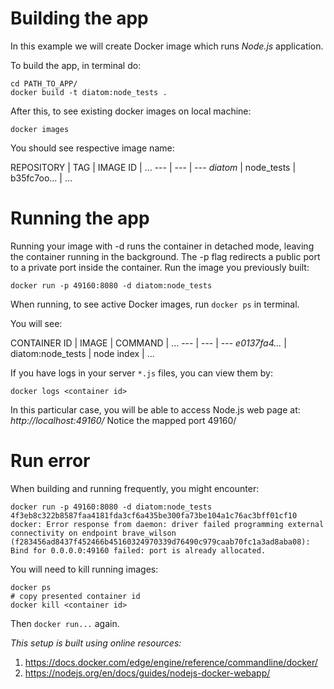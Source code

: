 # Building the app
In this example we will create Docker image which runs *Node.js* application.

To build the app, in terminal do:
```
cd PATH_TO_APP/
docker build -t diatom:node_tests .
```

  After this, to see existing docker images on local machine:

```
docker images
```

You should see respective image name:

 REPOSITORY | TAG | IMAGE ID |  ...
--- | --- | ---
*diatom* | node_tests | b35fc7oo... | ...

# Running the app

Running your image with -d runs the container in detached mode, leaving the container running in the background. The -p flag redirects a public port to a private port inside the container. Run the image you previously built:

```
docker run -p 49160:8080 -d diatom:node_tests
```

When running, to see active Docker images, run ``docker ps`` in terminal.

You will see:

CONTAINER ID | IMAGE | COMMAND |  ...
--- | --- | ---
*e0137fa4...* | diatom:node_tests | node index | ...

If you have logs in your server `*.js` files, you can view them by:
```
docker logs <container id>
```

In this particular case, you will be able to access Node.js web page at:
*http://localhost:49160/* Notice the mapped port 49160/

# Run error

When building and running frequently, you might encounter:
```
docker run -p 49160:8080 -d diatom:node_tests
4f3eb8c322b8587faa4181fda3cf6a435be300fa73be104a1c76ac3bff01cf10
docker: Error response from daemon: driver failed programming external connectivity on endpoint brave_wilson (f283456ad8437f452466b45160324970339d76490c979caab70fc1a3ad8aba08): Bind for 0.0.0.0:49160 failed: port is already allocated.
```

You will need to kill running images:
```
docker ps
# copy presented container id
docker kill <container id>
```

Then `docker run...` again.

*This setup is built using online resources:*
1. https://docs.docker.com/edge/engine/reference/commandline/docker/
2. https://nodejs.org/en/docs/guides/nodejs-docker-webapp/

